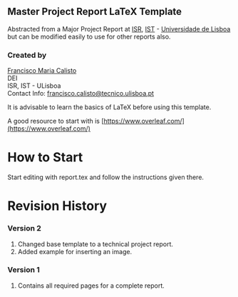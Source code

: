 Master Project Report LaTeX Template
---------------------------------

Abstracted from a Major Project Report at [ISR](http://welcome.isr.tecnico.ulisboa.pt/), [IST](http://tecnico.ulisboa.pt/) - [Universidade de Lisboa](http://ulisboa.pt/) but can be modified easily to use for other reports also.

### Created by

[Francisco Maria Calisto](http://web.tecnico.ulisboa.pt/francisco.calisto/ "Francisco's Academic Profile")  
DEI  
ISR, IST - ULisboa  
Contact Info: [francisco.calisto@tecnico.ulisboa.pt](francisco.calisto@tecnico.ulisboa.pt)

It is advisable to learn the basics of LaTeX before using this template.

A good resource to start with is [https://www.overleaf.com/](https://www.overleaf.com/)

How to Start
============

Start editing with report.tex and follow the instructions given there.

Revision History
================

### Version 2
1. Changed base template to a technical project report.
2. Added example for inserting an image.

### Version 1
1. Contains all required pages for a complete report.
